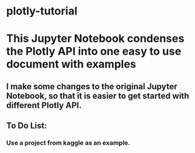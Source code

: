 # plotly-tutorial

# This Jupyter Notebook condenses the Plotly API into one easy to use document with examples

## I make some changes to the original Jupyter Notebook, so that it is easier to get started with different Plotly API.

## To Do List:
### Use a project from kaggle as an example.